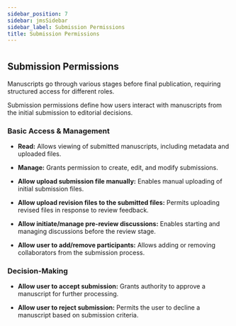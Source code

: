 ```yaml
---
sidebar_position: 7
sidebar: jmsSidebar
sidebar_label: Submission Permissions
title: Submission Permissions  
---
```

#

## Submission Permissions

Manuscripts go through various stages before final publication, requiring structured access for different roles.  

Submission permissions define how users interact with manuscripts from the initial submission to editorial decisions.

### Basic Access & Management

- **Read:** Allows viewing of submitted manuscripts, including metadata and uploaded files.

- **Manage:** Grants permission to create, edit, and modify submissions.

- **Allow upload submission file manually:** Enables manual uploading of initial submission files.

- **Allow upload revision files to the submitted files:** Permits uploading revised files in response to review feedback.

- **Allow initiate/manage pre-review discussions:** Enables starting and managing discussions before the review stage.

- **Allow user to add/remove participants:** Allows adding or removing collaborators from the submission process.

### Decision-Making

- **Allow user to accept submission:** Grants authority to approve a manuscript for further processing.

- **Allow user to reject submission:** Permits the user to decline a manuscript based on submission criteria.
